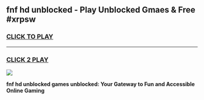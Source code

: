 
## fnf hd unblocked - Play Unblocked Gmaes & Free #xrpsw
<h3>
<a href="https://news.freeplayer.one?title=fnf_hd_unblocked&ref=24F">CLICK TO PLAY</a></h3>
<hr>

<h3>
<a href="https://news.freeplayer.one?title=fnf_hd_unblocked&ref=24F">CLICK 2 PLAY</a>
  
</h3>

<a href="https://news.freeplayer.one?title=fnf_hd_unblocked&ref=24F/"><img src="https://clearcache.store/games.png"></a>


**fnf hd unblocked games unblocked: Your Gateway to Fun and Accessible Online Gaming**

